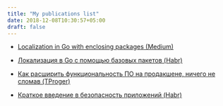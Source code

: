 ```yaml
---
title: "My publications list"
date: 2018-12-08T10:30:57+05:00
draft: false
---
```


- [Localization in Go with enclosing packages (Medium)](https://medium.com/\@oborin/localization-in-go-with-enclosing-packages-6fe2efb85a15)

- [Локализация в Go с помощью базовых пакетов (Habr)](https://habr.com/post/431604/)

- [Как расширить функциональность ПО на продакшене, ничего не сломав (TProger)](https://tproger.ru/articles/extending-software-functionality/)

- [Краткое введение в безопасность приложений (Habr)](https://habr.com/post/328810/)
